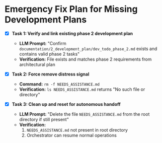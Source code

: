 # Emergency Fix Plan for Missing Development Plans

- [x] **Task 1: Verify and link existing phase 2 development plan**
    - **LLM Prompt:** "Confirm `documentation/2_development_plan/dev_todo_phase_2.md` exists and contains valid phase 2 tasks"
    - **Verification:** File exists and matches phase 2 requirements from architectural plan

- [x] **Task 2: Force remove distress signal**
    - **Command:** `rm -f NEEDS_ASSISTANCE.md`
    - **Verification:** `ls NEEDS_ASSISTANCE.md` returns "No such file or directory"

- [x] **Task 3: Clean up and reset for autonomous handoff**
    - **LLM Prompt:** "Delete the file `NEEDS_ASSISTANCE.md` from the root directory if still present"
    - **Verification:** 
        1. `NEEDS_ASSISTANCE.md` not present in root directory
        2. Orchestrator can resume normal operations